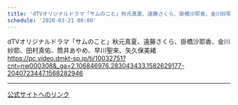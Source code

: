 ```yaml
---
title: 'dTVオリジナルドラマ「サムのこと」秋元真夏、遠藤さくら、掛橋沙耶香、金川紗耶、田村真佑、筒井あやめ、早川聖来、矢久保美緒 '
schedule: '2020-03-21 00:00'
---
```


<div id="detailBody"> <p>  dTVオリジナルドラマ「サムのこと」秋元真夏、遠藤さくら、掛橋沙耶香、金川紗耶、田村真佑、筒井あやめ、早川聖来、矢久保美緒  <br/>  <a href="https://pc.video.dmkt-sp.jp/ti/10032751?cnt=nw000308&amp;_ga=2.106846976.283043433.1582629177-2040723447.1568282946" target="_blank" title="https://pc.video.dmkt-sp.jp/ti/10032751?cnt=nw000308&amp;_ga=2.106846976.283043433.1582629177-2040723447.1568282946">   https://pc.video.dmkt-sp.jp/ti/10032751?cnt=nw000308&amp;_ga=2.106846976.283043433.1582629177-2040723447.1568282946  </a> </p></div>

---
[公式サイトへのリンク]('http://www.nogizaka46.com/schedule/2020/03/055057.php?member=mio-yakubo&category=&monthly=202003')